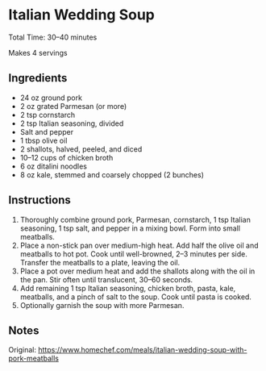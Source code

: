 # Italian Wedding Soup

Total Time: 30–40 minutes

Makes 4 servings

## Ingredients

- 24 oz ground pork
- 2 oz grated Parmesan (or more)
- 2 tsp cornstarch
- 2 tsp Italian seasoning, divided
- Salt and pepper
- 1 tbsp olive oil
- 2 shallots, halved, peeled, and diced
- 10–12 cups of chicken broth
- 6 oz ditalini noodles
- 8 oz kale, stemmed and coarsely chopped (2 bunches)

## Instructions

1. Thoroughly combine ground pork, Parmesan, cornstarch, 1 tsp Italian seasoning, 1 tsp salt, and pepper in a mixing bowl. Form into small meatballs.
1. Place a non-stick pan over medium-high heat. Add half the olive oil and meatballs to hot pot. Cook until well-browned, 2–3 minutes per side. Transfer the meatballs to a plate, leaving the oil.
1. Place a pot over medium heat and add the shallots along with the oil in the pan. Stir often until translucent, 30–60 seconds.
1. Add remaining 1 tsp Italian seasoning, chicken broth, pasta, kale, meatballs, and a pinch of salt to the soup. Cook until pasta is cooked.
1. Optionally garnish the soup with more Parmesan.

## Notes

Original: <https://www.homechef.com/meals/italian-wedding-soup-with-pork-meatballs>
